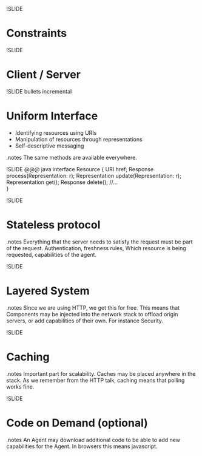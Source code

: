 !SLIDE
# Constraints #

!SLIDE
# Client / Server #

!SLIDE bullets incremental
# Uniform Interface #
* Identifying resources using URIs
* Manipulation of resources through representations
* Self-descriptive messaging

.notes The same methods are available everywhere.

!SLIDE
	@@@ java
	interface Resource {
		URI href;
		Response process(Representation: r);
		Representation update(Representation: r);
		Representation get();
		Response delete();
		//...	
	}

!SLIDE
# Stateless protocol #

.notes Everything that the server needs to satisfy the request must be part of the request.
Authentication, freshness rules, Which resource is being requested, capabilities of the agent.


!SLIDE
# Layered System #

.notes Since we are using HTTP, we get this for free.  This means that Components may be injected into the 
network stack to offload origin servers, or add capabilities of their own. For instance Security.

!SLIDE
# Caching #

.notes Important part for scalability. Caches may be placed anywhere in the stack. As we remember 
from the HTTP talk, caching means that polling works fine.

!SLIDE
# Code on Demand (optional) #

.notes An Agent may download additional code to be able to add new capabilities for the Agent.
In browsers this means javascript.
